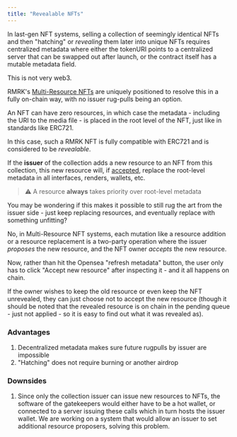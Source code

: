```yaml
---
title: "Revealable NFTs"
---
```


In last-gen NFT systems, selling a collection of seemingly identical NFTs and then "hatching" or
_revealing_ them later into unique NFTs requires centralized metadata where either the tokenURI
points to a centralized server that can be swapped out after launch, or the contract itself has a
mutable metadata field.

This is not very web3.

RMRK's [Multi-Resource NFTs](/lego2-multi-resource) are uniquely positioned to resolve this in a
fully on-chain way, with no issuer rug-pulls being an option.

An NFT can have zero resources, in which case the metadata - including the URI to the media file -
is placed in the root level of the NFT, just like in standards like ERC721.

In this case, such a RMRK NFT is fully compatible with ERC721 and is considered to be _revealable_.

If the **issuer** of the collection adds a new resource to an NFT from this collection, this new
resource will, if [accepted](/lego2-multi-resource#proposing-accepting-replacing), replace the
root-level metadata in all interfaces, renders, wallets, etc. 

> ⚠️ A resource **always** takes priority over root-level metadata

You may be wondering if this makes it
possible to still rug the art from the issuer side - just keep replacing resources, and eventually
replace with something unfitting?

No, in Multi-Resource NFT systems, each mutation like a resource addition or a resource replacement
is a two-party operation where the issuer _proposes_ the new resource, and the NFT owner _accepts_
the new resource.

Now, rather than hit the Opensea "refresh metadata" button, the user only has to click "Accept new
resource" after inspecting it - and it all happens on chain.

If the owner wishes to keep the old resource or even keep the NFT unrevealed, they can just choose
not to accept the new resource (though it should be noted that the revealed resource is on chain in
the pending queue - just not applied - so it is easy to find out what it was revealed as).

### Advantages

1. Decentralized metadata makes sure future rugpulls by issuer are impossible
2. "Hatching" does not require burning or another airdrop

### Downsides

1. Since only the collection issuer can issue new resources to NFTs, the software of the gatekeepers would either have to be a hot wallet, or connected to a server issuing these calls which in turn hosts the issuer wallet. We are working on a system that would allow an issuer to set additional resource proposers, solving this problem.
